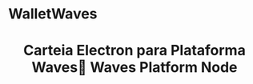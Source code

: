 # WalletWaves


<h1 align="center"> Carteia Electron para Plataforma Waves🔷 Waves Platform Node</h1>
